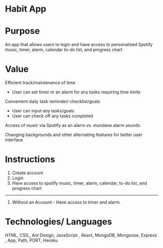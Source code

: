 # Habit App

# Purpose
An app that allows users to login and have access to personalized Spotify music, timer, alarm, calendar to-do list, and progress chart

# Value
Efficient track/maintenance of time
- User can set timer or an alarm for any tasks requiring time limits

Convenient daily task reminder/ checklist/goals
- User can input any tasks/goals
- User can check off any tasks completed

Access of music via Spotify as an alarm vs. mundane alarm sounds

Changing backgrounds and other alternating features for better user interface


# Instructions
1. Create account
2. Login
3. Have access to spotify music, timer, alarm, calendar, to-do list, and progress chart
---------------------------------------------------------------------------------------------------

1. Without an Account - Have access to timer and alarm.

# Technologies/ Languages
HTML, CSS,, Ant Design,  JavaScript , React, MongoDB, Mongoose,  Express , App, Path, PORT, Heroku